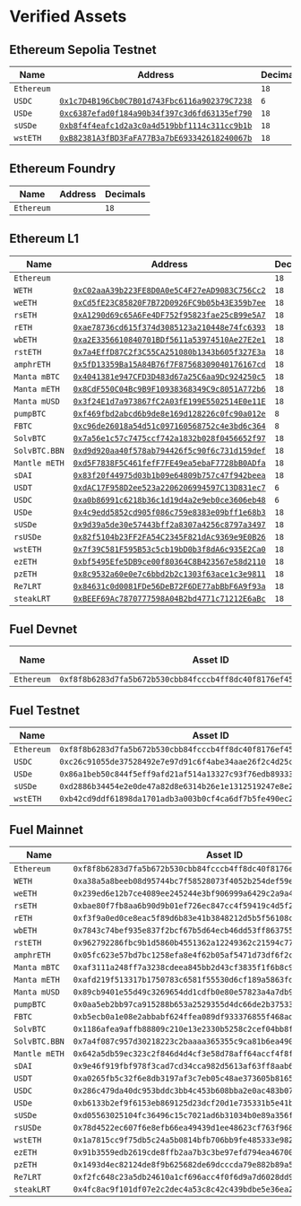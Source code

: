# Verified Assets

## Ethereum Sepolia Testnet

| Name | Address | Decimals |
|------|---------|----------|
| `Ethereum` |  | `18` |
| `USDC` | [`0x1c7D4B196Cb0C7B01d743Fbc6116a902379C7238`](https://sepolia.etherscan.io/address/0x1c7D4B196Cb0C7B01d743Fbc6116a902379C7238) | `6` |
| `USDe` | [`0xc6387efad0f184a90b34f397c3d6fd63135ef790`](https://sepolia.etherscan.io/address/0xc6387efad0f184a90b34f397c3d6fd63135ef790) | `18` |
| `sUSDe` | [`0xb8f4f4eafc1d2a3c0a4d519bbf1114c311cc9b1b`](https://sepolia.etherscan.io/address/0xb8f4f4eafc1d2a3c0a4d519bbf1114c311cc9b1b) | `18` |
| `wstETH` | [`0xB82381A3fBD3FaFA77B3a7bE693342618240067b`](https://sepolia.etherscan.io/address/0xB82381A3fBD3FaFA77B3a7bE693342618240067b) | `18` |

## Ethereum Foundry

| Name | Address | Decimals |
|------|---------|----------|
| `Ethereum` |  | `18` |

## Ethereum L1

| Name | Address | Decimals |
|------|---------|----------|
| `Ethereum` |  | `18` |
| `WETH` | [`0xC02aaA39b223FE8D0A0e5C4F27eAD9083C756Cc2`](https://etherscan.io/address/0xC02aaA39b223FE8D0A0e5C4F27eAD9083C756Cc2) | `18` |
| `weETH` | [`0xCd5fE23C85820F7B72D0926FC9b05b43E359b7ee`](https://etherscan.io/address/0xCd5fE23C85820F7B72D0926FC9b05b43E359b7ee) | `18` |
| `rsETH` | [`0xA1290d69c65A6Fe4DF752f95823fae25cB99e5A7`](https://etherscan.io/address/0xA1290d69c65A6Fe4DF752f95823fae25cB99e5A7) | `18` |
| `rETH` | [`0xae78736cd615f374d3085123a210448e74fc6393`](https://etherscan.io/address/0xae78736cd615f374d3085123a210448e74fc6393) | `18` |
| `wbETH` | [`0xa2E3356610840701BDf5611a53974510Ae27E2e1`](https://etherscan.io/address/0xa2E3356610840701BDf5611a53974510Ae27E2e1) | `18` |
| `rstETH` | [`0x7a4EffD87C2f3C55CA251080b1343b605f327E3a`](https://etherscan.io/address/0x7a4EffD87C2f3C55CA251080b1343b605f327E3a) | `18` |
| `amphrETH` | [`0x5fD13359Ba15A84B76f7F87568309040176167cd`](https://etherscan.io/address/0x5fD13359Ba15A84B76f7F87568309040176167cd) | `18` |
| `Manta mBTC` | [`0x4041381e947CFD3D483d67a25C6aa9Dc924250c5`](https://etherscan.io/address/0x4041381e947CFD3D483d67a25C6aa9Dc924250c5) | `18` |
| `Manta mETH` | [`0x8CdF550C04Bc9B9F10938368349C9c8051A772b6`](https://etherscan.io/address/0x8CdF550C04Bc9B9F10938368349C9c8051A772b6) | `18` |
| `Manta mUSD` | [`0x3f24E1d7a973867fC2A03fE199E5502514E0e11E`](https://etherscan.io/address/0x3f24E1d7a973867fC2A03fE199E5502514E0e11E) | `18` |
| `pumpBTC` | [`0xf469fbd2abcd6b9de8e169d128226c0fc90a012e`](https://etherscan.io/address/0xf469fbd2abcd6b9de8e169d128226c0fc90a012e) | `8` |
| `FBTC` | [`0xc96de26018a54d51c097160568752c4e3bd6c364`](https://etherscan.io/address/0xc96de26018a54d51c097160568752c4e3bd6c364) | `8` |
| `SolvBTC` | [`0x7a56e1c57c7475ccf742a1832b028f0456652f97`](https://etherscan.io/address/0x7a56e1c57c7475ccf742a1832b028f0456652f97) | `18` |
| `SolvBTC.BBN` | [`0xd9d920aa40f578ab794426f5c90f6c731d159def`](https://etherscan.io/address/0xd9d920aa40f578ab794426f5c90f6c731d159def) | `18` |
| `Mantle mETH` | [`0xd5F7838F5C461fefF7FE49ea5ebaF7728bB0ADfa`](https://etherscan.io/address/0xd5F7838F5C461fefF7FE49ea5ebaF7728bB0ADfa) | `18` |
| `sDAI` | [`0x83f20f44975d03b1b09e64809b757c47f942beea`](https://etherscan.io/address/0x83f20f44975d03b1b09e64809b757c47f942beea) | `18` |
| `USDT` | [`0xdAC17F958D2ee523a2206206994597C13D831ec7`](https://etherscan.io/address/0xdAC17F958D2ee523a2206206994597C13D831ec7) | `6` |
| `USDC` | [`0xa0b86991c6218b36c1d19d4a2e9eb0ce3606eb48`](https://etherscan.io/address/0xa0b86991c6218b36c1d19d4a2e9eb0ce3606eb48) | `6` |
| `USDe` | [`0x4c9edd5852cd905f086c759e8383e09bff1e68b3`](https://etherscan.io/address/0x4c9edd5852cd905f086c759e8383e09bff1e68b3) | `18` |
| `sUSDe` | [`0x9d39a5de30e57443bff2a8307a4256c8797a3497`](https://etherscan.io/address/0x9d39a5de30e57443bff2a8307a4256c8797a3497) | `18` |
| `rsUSDe` | [`0x82f5104b23FF2FA54C2345F821dAc9369e9E0B26`](https://etherscan.io/address/0x82f5104b23FF2FA54C2345F821dAc9369e9E0B26) | `18` |
| `wstETH` | [`0x7f39C581F595B53c5cb19bD0b3f8dA6c935E2Ca0`](https://etherscan.io/address/0x7f39C581F595B53c5cb19bD0b3f8dA6c935E2Ca0) | `18` |
| `ezETH` | [`0xbf5495Efe5DB9ce00f80364C8B423567e58d2110`](https://etherscan.io/address/0xbf5495Efe5DB9ce00f80364C8B423567e58d2110) | `18` |
| `pzETH` | [`0x8c9532a60e0e7c6bbd2b2c1303f63ace1c3e9811`](https://etherscan.io/address/0x8c9532a60e0e7c6bbd2b2c1303f63ace1c3e9811) | `18` |
| `Re7LRT` | [`0x84631c0d0081FDe56DeB72F6DE77abBbF6A9f93a`](https://etherscan.io/address/0x84631c0d0081FDe56DeB72F6DE77abBbF6A9f93a) | `18` |
| `steakLRT` | [`0xBEEF69Ac7870777598A04B2bd4771c71212E6aBc`](https://etherscan.io/address/0xBEEF69Ac7870777598A04B2bd4771c71212E6aBc) | `18` |

## Fuel Devnet

| Name | Asset ID | Contract Address | Decimals |
|------|----------|------------------|----------|
| `Ethereum` | `0xf8f8b6283d7fa5b672b530cbb84fcccb4ff8dc40f8176ef4544ddb1f1952ad07` |  | `9` |

## Fuel Testnet

| Name | Asset ID | Contract Address | Decimals |
|------|----------|------------------|----------|
| `Ethereum` | `0xf8f8b6283d7fa5b672b530cbb84fcccb4ff8dc40f8176ef4544ddb1f1952ad07` |  | `9` |
| `USDC` | `0xc26c91055de37528492e7e97d91c6f4abe34aae26f2c4d25cff6bfe45b5dc9a9` | `0xd02112ef9c39f1cea7c8527c26242ca1f5d26bcfe8d1564bee054d3b04175471` | `6` |
| `USDe` | `0x86a1beb50c844f5eff9afd21af514a13327c93f76edb89333af862f70040b107` | `0xd02112ef9c39f1cea7c8527c26242ca1f5d26bcfe8d1564bee054d3b04175471` | `9` |
| `sUSDe` | `0xd2886b34454e2e0de47a82d8e6314b26e1e1312519247e8e2ef137672a909aeb` | `0xd02112ef9c39f1cea7c8527c26242ca1f5d26bcfe8d1564bee054d3b04175471` | `9` |
| `wstETH` | `0xb42cd9ddf61898da1701adb3a003b0cf4ca6df7b5fe490ec2c295b1ca43b33c8` | `0xd02112ef9c39f1cea7c8527c26242ca1f5d26bcfe8d1564bee054d3b04175471` | `9` |

## Fuel Mainnet

| Name | Asset ID | Contract Address | Decimals |
|------|----------|------------------|----------|
| `Ethereum` | `0xf8f8b6283d7fa5b672b530cbb84fcccb4ff8dc40f8176ef4544ddb1f1952ad07` |  | `9` |
| `WETH` | `0xa38a5a8beeb08d95744bc7f58528073f4052b254def59eba20c99c202b5acaa3` | `0x4ea6ccef1215d9479f1024dff70fc055ca538215d2c8c348beddffd54583d0e8` | `9` |
| `weETH` | `0x239ed6e12b7ce4089ee245244e3bf906999a6429c2a9a445a1e1faf56914a4ab` | `0x4ea6ccef1215d9479f1024dff70fc055ca538215d2c8c348beddffd54583d0e8` | `9` |
| `rsETH` | `0xbae80f7fb8aa6b90d9b01ef726ec847cc4f59419c4d5f2ea88fec785d1b0e849` | `0x4ea6ccef1215d9479f1024dff70fc055ca538215d2c8c348beddffd54583d0e8` | `9` |
| `rETH` | `0xf3f9a0ed0ce8eac5f89d6b83e41b3848212d5b5f56108c54a205bb228ca30c16` | `0x4ea6ccef1215d9479f1024dff70fc055ca538215d2c8c348beddffd54583d0e8` | `9` |
| `wbETH` | `0x7843c74bef935e837f2bcf67b5d64ecb46dd53ff86375530b0caf3699e8ffafe` | `0x4ea6ccef1215d9479f1024dff70fc055ca538215d2c8c348beddffd54583d0e8` | `9` |
| `rstETH` | `0x962792286fbc9b1d5860b4551362a12249362c21594c77abf4b3fe2bbe8d977a` | `0x4ea6ccef1215d9479f1024dff70fc055ca538215d2c8c348beddffd54583d0e8` | `9` |
| `amphrETH` | `0x05fc623e57bd7bc1258efa8e4f62b05af5471d73df6f2c2dc11ecc81134c4f36` | `0x4ea6ccef1215d9479f1024dff70fc055ca538215d2c8c348beddffd54583d0e8` | `9` |
| `Manta mBTC` | `0xaf3111a248ff7a3238cdeea845bb2d43cf3835f1f6b8c9d28360728b55b9ce5b` | `0x4ea6ccef1215d9479f1024dff70fc055ca538215d2c8c348beddffd54583d0e8` | `9` |
| `Manta mETH` | `0xafd219f513317b1750783c6581f55530d6cf189a5863fd18bd1b3ffcec1714b4` | `0x4ea6ccef1215d9479f1024dff70fc055ca538215d2c8c348beddffd54583d0e8` | `9` |
| `Manta mUSD` | `0x89cb9401e55d49c3269654dd1cdfb0e80e57823a4a7db98ba8fc5953b120fef4` | `0x4ea6ccef1215d9479f1024dff70fc055ca538215d2c8c348beddffd54583d0e8` | `9` |
| `pumpBTC` | `0x0aa5eb2bb97ca915288b653a2529355d4dc66de2b37533213f0e4aeee3d3421f` | `0x4ea6ccef1215d9479f1024dff70fc055ca538215d2c8c348beddffd54583d0e8` | `8` |
| `FBTC` | `0xb5ecb0a1e08e2abbabf624ffea089df933376855f468ade35c6375b00c33996a` | `0x4ea6ccef1215d9479f1024dff70fc055ca538215d2c8c348beddffd54583d0e8` | `8` |
| `SolvBTC` | `0x1186afea9affb88809c210e13e2330b5258c2cef04bb8fff5eff372b7bd3f40f` | `0x4ea6ccef1215d9479f1024dff70fc055ca538215d2c8c348beddffd54583d0e8` | `9` |
| `SolvBTC.BBN` | `0x7a4f087c957d30218223c2baaaa365355c9ca81b6ea49004cfb1590a5399216f` | `0x4ea6ccef1215d9479f1024dff70fc055ca538215d2c8c348beddffd54583d0e8` | `9` |
| `Mantle mETH` | `0x642a5db59ec323c2f846d4d4cf3e58d78aff64accf4f8f6455ba0aa3ef000a3b` | `0x4ea6ccef1215d9479f1024dff70fc055ca538215d2c8c348beddffd54583d0e8` | `9` |
| `sDAI` | `0x9e46f919fbf978f3cad7cd34cca982d5613af63ff8aab6c379e4faa179552958` | `0x4ea6ccef1215d9479f1024dff70fc055ca538215d2c8c348beddffd54583d0e8` | `9` |
| `USDT` | `0xa0265fb5c32f6e8db3197af3c7eb05c48ae373605b8165b6f4a51c5b0ba4812e` | `0x4ea6ccef1215d9479f1024dff70fc055ca538215d2c8c348beddffd54583d0e8` | `6` |
| `USDC` | `0x286c479da40dc953bddc3bb4c453b608bba2e0ac483b077bd475174115395e6b` | `0x4ea6ccef1215d9479f1024dff70fc055ca538215d2c8c348beddffd54583d0e8` | `6` |
| `USDe` | `0xb6133b2ef9f6153eb869125d23dcf20d1e735331b5e41b15a6a7a6cec70e8651` | `0x4ea6ccef1215d9479f1024dff70fc055ca538215d2c8c348beddffd54583d0e8` | `9` |
| `sUSDe` | `0xd05563025104fc36496c15c7021ad6b31034b0e89a356f4f818045d1f48808bc` | `0x4ea6ccef1215d9479f1024dff70fc055ca538215d2c8c348beddffd54583d0e8` | `9` |
| `rsUSDe` | `0x78d4522ec607f6e8efb66ea49439d1ee48623cf763f9688a8eada025def033d9` | `0x4ea6ccef1215d9479f1024dff70fc055ca538215d2c8c348beddffd54583d0e8` | `9` |
| `wstETH` | `0x1a7815cc9f75db5c24a5b0814bfb706bb9fe485333e98254015de8f48f84c67b` | `0x4ea6ccef1215d9479f1024dff70fc055ca538215d2c8c348beddffd54583d0e8` | `9` |
| `ezETH` | `0x91b3559edb2619cde8ffb2aa7b3c3be97efd794ea46700db7092abeee62281b0` | `0x4ea6ccef1215d9479f1024dff70fc055ca538215d2c8c348beddffd54583d0e8` | `9` |
| `pzETH` | `0x1493d4ec82124de8f9b625682de69dcccda79e882b89a55a8c737b12de67bd68` | `0x4ea6ccef1215d9479f1024dff70fc055ca538215d2c8c348beddffd54583d0e8` | `9` |
| `Re7LRT` | `0xf2fc648c23a5db24610a1cf696acc4f0f6d9a7d6028dd9944964ab23f6e35995` | `0x4ea6ccef1215d9479f1024dff70fc055ca538215d2c8c348beddffd54583d0e8` | `9` |
| `steakLRT` | `0x4fc8ac9f101df07e2c2dec4a53c8c42c439bdbe5e36ea2d863a61ff60afafc30` | `0x4ea6ccef1215d9479f1024dff70fc055ca538215d2c8c348beddffd54583d0e8` | `9` |
